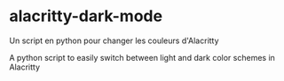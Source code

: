 # alacritty-dark-mode

Un script en python pour changer les couleurs d'Alacritty

A python script to easily switch between light and dark color schemes in Alacritty
